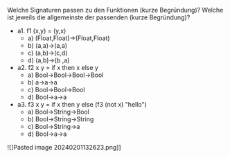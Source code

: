Welche Signaturen passen zu den Funktionen (kurze Begründung)?
Welche ist jeweils die allgemeinste der passenden (kurze Begründung)?
* a1. f1 (x,y) = (y,x)
	* a) (Float,Float)->(Float,Float) 
	* b) (a,a)->(a,a)
	* c) (a,b)->(c,d)
	* d) (a,b)->(b ,a)
* a2. f2 x y = if x then x else y
	* a) Bool->Bool->Bool->Bool
	* b) a->a->a
	* c) Bool->Bool->Bool
	* d) Bool->a->a
* a3. f3 x y = if x then y else (f3 (not x) "hello")
	* a) Bool->String->Bool
	* b) Bool->String->String
	* c) Bool->String->a
	* d) Bool->a->a

![[Pasted image 20240201132623.png]]

